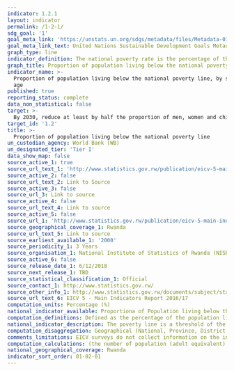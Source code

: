 ```yaml
---
indicator: 1.2.1
layout: indicator
permalink: /1-2-1/
sdg_goal: '1'
goal_meta_link: 'https://unstats.un.org/sdgs/metadata/files/Metadata-01-02-01.pdf '
goal_meta_link_text: United Nations Sustainable Development Goals Metadata (pdf 894kB)
graph_type: line
indicator_definition: The national poverty rate is the percentage of the total population living below the national poverty line. The rural poverty rate is the percentage of the rural population living below the national poverty line (or in cases where a separate, rural poverty line is used, the rural poverty line). Urban poverty rate is the percentage of the urban population living below the national poverty line (or in cases where a separate, urban poverty line is used, the urban poverty line).  
graph_title: Proportion of population living below the national poverty line
indicator_name: >-
  Proportion of population living below the national poverty line, by sex and
  age
published: true
reporting_status: complete
data_non_statistical: false
target: >-
  By 2030, reduce at least by half the proportion of men, women and children of all ages living in poverty in all its dimensions according to national definitions
target_id: '1.2'
title: >-
  Proportion of population living below the national poverty line
un_custodian_agency: World Bank (WB)
un_designated_tier: 'Tier I'
data_show_map: false
source_active_1: true
source_url_text_1: 'http://www.statistics.gov.rw/publication/eicv-5-main-indicators-report-201617'
source_active_2: false
source_url_text_2: Link to Source
source_active_3: false
source_url_3: Link to source
source_active_4: false
source_url_text_4: Link to source
source_active_5: false
source_url_1: 'http://www.statistics.gov.rw/publication/eicv-5-main-indicators-report-201617'
source_geographical_coverage_1: Rwanda
source_url_text_5: Link to source
source_earliest_available_1: '2000'
source_periodicity_1: 3 Years
source_organisation_1: National Institute of Statistics of Rwanda (NISR)
source_active_6: false
source_release_date_1: 6/12/2018
source_next_release_1: TBD
source_statistical_classification_1: Official
source_contact_1: http://www.statistics.gov.rw/
source_other_info_1: http://www.statistics.gov.rw/documents/subject/standards-and-methods
source_url_text_6: EICV 5 - Main Indicators Report 2016/17
computation_units: Percentage (%)
national_indicator_available: Proportiona of Population living below the National Poverty line, by sex and age
computation_definitions: Defined as the percentage of the population living below the national poverty line which is on less than 64,000 RWF per adult equivalent per year measured in 2001 prices corresponding to 118, 000 RWF in 2010.
national_indicator_description: The poverty line is a threshold of the value of total annual per capita consumption in a household below which an individual is considered poor. Aggregate household consumption is computed as the sum of expenditure on food as well as value of auto consumption, expenditure on non-food, health items, education, housing utilities, value of in-kind wages, other benefits received by the household and a measure of the use value of durable goods owned by the household. Consumption per capita is then computed as the total consumption per adult equivalent. Where adult equivalence is an aggregate indicator for household size which takes into account its age and sex composition. The poverty line is then set with reference to a minimum food consumption basket, judged to offer the required number of calories (2200 k calories per day) for a Rwandan likely to be involved in physically demanding agricultural activity, along with an allowance for non-food consumption. The non-food consumption expenditure is determined as a function of food consumption. 
computation_disaggregation: Geographical (National, Province, District Residence (Urban & Rural), Sex, Age group
comments_limitations: EICV surveys do not collect information on the intrahousehold distribution of consumption. Thus, the consumption-based standard of living measure is based on the assumption that individuals are represented in the distribution by the consumption measure of the household they belong to. This fails to take account of inequality in distribution within the household
computation_calculations: (the number of population (adult equivalent) living below the poverty line / total number of population) * 100
national_geographical_coverage: Rwanda
indicator_sort_order: 01-02-01
---
```

